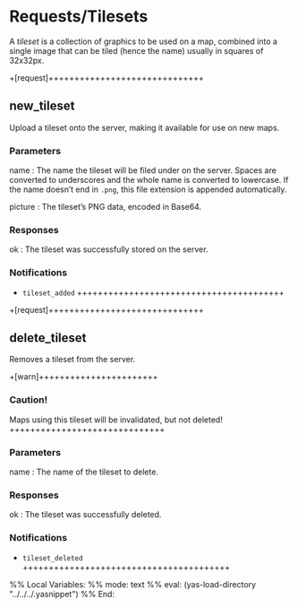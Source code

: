 Requests/Tilesets
=================

A _tileset_ is a collection of graphics to be used on a map, combined
into a single image that can be tiled (hence the name) usually in
squares of 32x32px.

+[request]++++++++++++++++++++++++++++++
## new_tileset

Upload a tileset onto the server, making it available for use on new
maps.

### Parameters

name
: The name the tileset will be filed under on the server. Spaces are
  converted to underscores and the whole name is converted to
  lowercase. If the name doesn’t end in `.png`, this file extension is
  appended automatically.

picture
: The tileset’s PNG data, encoded in Base64.

### Responses

ok
: The tileset was successfully stored on the server.

### Notifications
* `tileset_added`
++++++++++++++++++++++++++++++++++++++++

+[request]++++++++++++++++++++++++++++++
## delete_tileset

Removes a tileset from the server.

+[warn]+++++++++++++++++++++++
### Caution!
Maps using this tileset will be invalidated, but not
deleted!
++++++++++++++++++++++++++++++

### Parameters

name
: The name of the tileset to delete.

### Responses

ok
: The tileset was successfully deleted.

### Notifications
* `tileset_deleted`
++++++++++++++++++++++++++++++++++++++++

%% Local Variables:
%% mode: text
%% eval: (yas-load-directory "../../../.yasnippet")
%% End:
